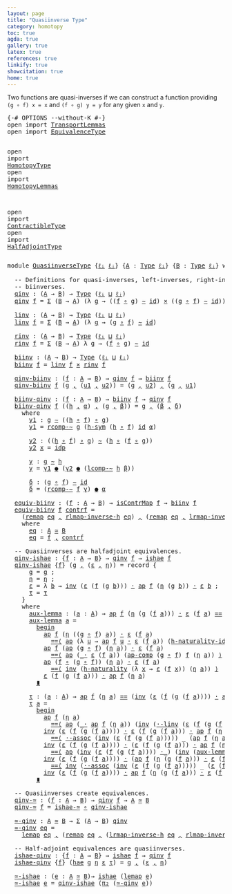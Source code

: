 ```yaml
---
layout: page
title: "Quasiinverse Type"
category: homotopy
toc: true
agda: true
gallery: true
latex: true
references: true
linkify: true
showcitation: true
home: true
---
```


Two functions are quasi-inverses if we can construct a function providing
`(g ∘ f) x = x` and `(f ∘ g) y = y` for any given `x` and `y`.

<div class="hide" >
<pre class="Agda">
<a id="348" class="Symbol">{-#</a> <a id="352" class="Keyword">OPTIONS</a> <a id="360" class="Pragma">--without-K</a> <a id="372" class="Symbol">#-}</a>
<a id="376" class="Keyword">open</a> <a id="381" class="Keyword">import</a> <a id="388" href="TransportLemmas.html" class="Module">TransportLemmas</a>
<a id="404" class="Keyword">open</a> <a id="409" class="Keyword">import</a> <a id="416" href="EquivalenceType.html" class="Module">EquivalenceType</a>

<a id="433" class="Keyword">open</a> <a id="438" class="Keyword">import</a> <a id="445" href="HomotopyType.html" class="Module">HomotopyType</a>
<a id="458" class="Keyword">open</a> <a id="463" class="Keyword">import</a> <a id="470" href="HomotopyLemmas.html" class="Module">HomotopyLemmas</a>

<a id="486" class="Keyword">open</a> <a id="491" class="Keyword">import</a> <a id="498" href="ContractibleType.html" class="Module">ContractibleType</a>
<a id="515" class="Keyword">open</a> <a id="520" class="Keyword">import</a> <a id="527" href="HalfAdjointType.html" class="Module">HalfAdjointType</a>
</pre>
</div>

<pre class="Agda">
<a id="575" class="Keyword">module</a> <a id="582" href="QuasiinverseType.html" class="Module">QuasiinverseType</a> <a id="599" class="Symbol">{</a><a id="600" href="QuasiinverseType.html#600" class="Bound">ℓᵢ</a> <a id="603" href="QuasiinverseType.html#603" class="Bound">ℓⱼ</a><a id="605" class="Symbol">}</a> <a id="607" class="Symbol">{</a><a id="608" href="QuasiinverseType.html#608" class="Bound">A</a> <a id="610" class="Symbol">:</a> <a id="612" href="Intro.html#1442" class="Function">Type</a> <a id="617" href="QuasiinverseType.html#600" class="Bound">ℓᵢ</a><a id="619" class="Symbol">}</a> <a id="621" class="Symbol">{</a><a id="622" href="QuasiinverseType.html#622" class="Bound">B</a> <a id="624" class="Symbol">:</a> <a id="626" href="Intro.html#1442" class="Function">Type</a> <a id="631" href="QuasiinverseType.html#603" class="Bound">ℓⱼ</a><a id="633" class="Symbol">}</a> <a id="635" class="Keyword">where</a>

  <a id="644" class="Comment">-- Definitions for quasi-inverses, left-inverses, right-inverses and</a>
  <a id="715" class="Comment">-- </a><a id="718" class="Comment">b</a><a id="719" class="Comment">i</a><a id="720" class="Comment">i</a><a id="721" class="Comment">nve</a><a id="724" class="Comment">r</a><a id="725" class="Comment">s</a><a id="726" class="Comment">es.</a><a id="729" class="Function">
  </a><a id="qinv"></a><a id="732" href="QuasiinverseType.html#732" class="Function">qi</a><a id="qinv"></a><a id="734" href="QuasiinverseType.html#732" class="Bound">n</a><a id="qinv"></a><a id="735" href="QuasiinverseType.html#732" class="Function">v</a> <a id="737" class="Symbol">:</a> <a id="739" class="Symbol">(</a><a id="740" href="QuasiinverseType.html#608" class="Bound">A</a> <a id="742" class="Symbol">→</a> <a id="744" href="QuasiinverseType.html#622" class="Bound">B</a><a id="745" class="Symbol">)</a> <a id="747" class="Symbol">→</a> <a id="749" href="Intro.html#1442" class="Function">Type</a> <a id="754" class="Symbol">(</a><a id="755" href="QuasiinverseType.html#600" class="Bound">ℓᵢ</a> <a id="758" href="Agda.Primitive.html#657" class="Primitive Operator">⊔</a> <a id="760" href="QuasiinverseType.html#603" class="Bound">ℓⱼ</a><a id="762" class="Symbol">)</a>
  <a id="766" href="QuasiinverseType.html#732" class="Function">qinv</a> <a id="771" href="QuasiinverseType.html#771" class="Bound">f</a> <a id="773" class="Symbol">=</a> <a id="775" href="BasicTypes.html#1401" class="Record">Σ</a> <a id="777" class="Symbol">(</a><a id="778" href="QuasiinverseType.html#622" class="Bound">B</a> <a id="780" class="Symbol">→</a> <a id="782" href="QuasiinverseType.html#608" class="Bound">A</a><a id="783" class="Symbol">)</a> <a id="785" class="Symbol">(λ</a> <a id="788" href="QuasiinverseType.html#788" class="Bound">g</a> <a id="790" class="Symbol">→</a> <a id="792" class="Symbol">((</a><a id="794" href="QuasiinverseType.html#771" class="Bound">f</a> <a id="796" href="BasicFunctions.html#910" class="Function Operator">∘</a> <a id="798" href="QuasiinverseType.html#788" class="Bound">g</a><a id="799" class="Symbol">)</a> <a id="801" href="HomotopyType.html#987" class="Function Operator">∼</a> <a id="803" href="BasicFunctions.html#364" class="Function">id</a><a id="805" class="Symbol">)</a> <a id="807" href="BasicTypes.html#1956" class="Function Operator">×</a> <a id="809" class="Symbol">((</a><a id="811" href="QuasiinverseType.html#788" class="Bound">g</a> <a id="813" href="BasicFunctions.html#910" class="Function Operator">∘</a> <a id="815" href="QuasiinverseType.html#771" class="Bound">f</a><a id="816" class="Symbol">)</a> <a id="818" href="HomotopyType.html#987" class="Function Operator">∼</a> <a id="820" href="BasicFunctions.html#364" class="Function">id</a><a id="822" class="Symbol">))</a>

  <a id="linv"></a><a id="828" href="QuasiinverseType.html#828" class="Function">linv</a> <a id="833" class="Symbol">:</a> <a id="835" class="Symbol">(</a><a id="836" href="QuasiinverseType.html#608" class="Bound">A</a> <a id="838" class="Symbol">→</a> <a id="840" href="QuasiinverseType.html#622" class="Bound">B</a><a id="841" class="Symbol">)</a> <a id="843" class="Symbol">→</a> <a id="845" href="Intro.html#1442" class="Function">Type</a> <a id="850" class="Symbol">(</a><a id="851" href="QuasiinverseType.html#600" class="Bound">ℓᵢ</a> <a id="854" href="Agda.Primitive.html#657" class="Primitive Operator">⊔</a> <a id="856" href="QuasiinverseType.html#603" class="Bound">ℓⱼ</a><a id="858" class="Symbol">)</a>
  <a id="862" href="QuasiinverseType.html#828" class="Function">linv</a> <a id="867" href="QuasiinverseType.html#867" class="Bound">f</a> <a id="869" class="Symbol">=</a> <a id="871" href="BasicTypes.html#1401" class="Record">Σ</a> <a id="873" class="Symbol">(</a><a id="874" href="QuasiinverseType.html#622" class="Bound">B</a> <a id="876" class="Symbol">→</a> <a id="878" href="QuasiinverseType.html#608" class="Bound">A</a><a id="879" class="Symbol">)</a> <a id="881" class="Symbol">(λ</a> <a id="884" href="QuasiinverseType.html#884" class="Bound">g</a> <a id="886" class="Symbol">→</a> <a id="888" class="Symbol">(</a><a id="889" href="QuasiinverseType.html#884" class="Bound">g</a> <a id="891" href="BasicFunctions.html#910" class="Function Operator">∘</a> <a id="893" href="QuasiinverseType.html#867" class="Bound">f</a><a id="894" class="Symbol">)</a> <a id="896" href="HomotopyType.html#987" class="Function Operator">∼</a> <a id="898" href="BasicFunctions.html#364" class="Function">id</a><a id="900" class="Symbol">)</a>

  <a id="rinv"></a><a id="905" href="QuasiinverseType.html#905" class="Function">rinv</a> <a id="910" class="Symbol">:</a> <a id="912" class="Symbol">(</a><a id="913" href="QuasiinverseType.html#608" class="Bound">A</a> <a id="915" class="Symbol">→</a> <a id="917" href="QuasiinverseType.html#622" class="Bound">B</a><a id="918" class="Symbol">)</a> <a id="920" class="Symbol">→</a> <a id="922" href="Intro.html#1442" class="Function">Type</a> <a id="927" class="Symbol">(</a><a id="928" href="QuasiinverseType.html#600" class="Bound">ℓᵢ</a> <a id="931" href="Agda.Primitive.html#657" class="Primitive Operator">⊔</a> <a id="933" href="QuasiinverseType.html#603" class="Bound">ℓⱼ</a><a id="935" class="Symbol">)</a>
  <a id="939" href="QuasiinverseType.html#905" class="Function">rinv</a> <a id="944" href="QuasiinverseType.html#944" class="Bound">f</a> <a id="946" class="Symbol">=</a> <a id="948" href="BasicTypes.html#1401" class="Record">Σ</a> <a id="950" class="Symbol">(</a><a id="951" href="QuasiinverseType.html#622" class="Bound">B</a> <a id="953" class="Symbol">→</a> <a id="955" href="QuasiinverseType.html#608" class="Bound">A</a><a id="956" class="Symbol">)</a> <a id="958" class="Symbol">λ</a> <a id="960" href="QuasiinverseType.html#960" class="Bound">g</a> <a id="962" class="Symbol">→</a> <a id="964" class="Symbol">(</a><a id="965" href="QuasiinverseType.html#944" class="Bound">f</a> <a id="967" href="BasicFunctions.html#910" class="Function Operator">∘</a> <a id="969" href="QuasiinverseType.html#960" class="Bound">g</a><a id="970" class="Symbol">)</a> <a id="972" href="HomotopyType.html#987" class="Function Operator">∼</a> <a id="974" href="BasicFunctions.html#364" class="Function">id</a>

  <a id="biinv"></a><a id="980" href="QuasiinverseType.html#980" class="Function">biinv</a> <a id="986" class="Symbol">:</a> <a id="988" class="Symbol">(</a><a id="989" href="QuasiinverseType.html#608" class="Bound">A</a> <a id="991" class="Symbol">→</a> <a id="993" href="QuasiinverseType.html#622" class="Bound">B</a><a id="994" class="Symbol">)</a> <a id="996" class="Symbol">→</a> <a id="998" href="Intro.html#1442" class="Function">Type</a> <a id="1003" class="Symbol">(</a><a id="1004" href="QuasiinverseType.html#600" class="Bound">ℓᵢ</a> <a id="1007" href="Agda.Primitive.html#657" class="Primitive Operator">⊔</a> <a id="1009" href="QuasiinverseType.html#603" class="Bound">ℓⱼ</a><a id="1011" class="Symbol">)</a>
  <a id="1015" href="QuasiinverseType.html#980" class="Function">biinv</a> <a id="1021" href="QuasiinverseType.html#1021" class="Bound">f</a> <a id="1023" class="Symbol">=</a> <a id="1025" href="QuasiinverseType.html#828" class="Function">linv</a> <a id="1030" href="QuasiinverseType.html#1021" class="Bound">f</a> <a id="1032" href="BasicTypes.html#1956" class="Function Operator">×</a> <a id="1034" href="QuasiinverseType.html#905" class="Function">rinv</a> <a id="1039" href="QuasiinverseType.html#1021" class="Bound">f</a>

  <a id="qinv-biinv"></a><a id="1044" href="QuasiinverseType.html#1044" class="Function">qinv-biinv</a> <a id="1055" class="Symbol">:</a> <a id="1057" class="Symbol">(</a><a id="1058" href="QuasiinverseType.html#1058" class="Bound">f</a> <a id="1060" class="Symbol">:</a> <a id="1062" href="QuasiinverseType.html#608" class="Bound">A</a> <a id="1064" class="Symbol">→</a> <a id="1066" href="QuasiinverseType.html#622" class="Bound">B</a><a id="1067" class="Symbol">)</a> <a id="1069" class="Symbol">→</a> <a id="1071" href="QuasiinverseType.html#732" class="Function">qinv</a> <a id="1076" href="QuasiinverseType.html#1058" class="Bound">f</a> <a id="1078" class="Symbol">→</a> <a id="1080" href="QuasiinverseType.html#980" class="Function">biinv</a> <a id="1086" href="QuasiinverseType.html#1058" class="Bound">f</a>
  <a id="1090" href="QuasiinverseType.html#1044" class="Function">qinv-biinv</a> <a id="1101" href="QuasiinverseType.html#1101" class="Bound">f</a> <a id="1103" class="Symbol">(</a><a id="1104" href="QuasiinverseType.html#1104" class="Bound">g</a> <a id="1106" href="BasicTypes.html#1479" class="InductiveConstructor Operator">,</a> <a id="1108" class="Symbol">(</a><a id="1109" href="QuasiinverseType.html#1109" class="Bound">u1</a> <a id="1112" href="BasicTypes.html#1479" class="InductiveConstructor Operator">,</a> <a id="1114" href="QuasiinverseType.html#1114" class="Bound">u2</a><a id="1116" class="Symbol">))</a> <a id="1119" class="Symbol">=</a> <a id="1121" class="Symbol">(</a><a id="1122" href="QuasiinverseType.html#1104" class="Bound">g</a> <a id="1124" href="BasicTypes.html#1479" class="InductiveConstructor Operator">,</a> <a id="1126" href="QuasiinverseType.html#1114" class="Bound">u2</a><a id="1128" class="Symbol">)</a> <a id="1130" href="BasicTypes.html#1479" class="InductiveConstructor Operator">,</a> <a id="1132" class="Symbol">(</a><a id="1133" href="QuasiinverseType.html#1104" class="Bound">g</a> <a id="1135" href="BasicTypes.html#1479" class="InductiveConstructor Operator">,</a> <a id="1137" href="QuasiinverseType.html#1109" class="Bound">u1</a><a id="1139" class="Symbol">)</a>

  <a id="biinv-qinv"></a><a id="1144" href="QuasiinverseType.html#1144" class="Function">biinv-qinv</a> <a id="1155" class="Symbol">:</a> <a id="1157" class="Symbol">(</a><a id="1158" href="QuasiinverseType.html#1158" class="Bound">f</a> <a id="1160" class="Symbol">:</a> <a id="1162" href="QuasiinverseType.html#608" class="Bound">A</a> <a id="1164" class="Symbol">→</a> <a id="1166" href="QuasiinverseType.html#622" class="Bound">B</a><a id="1167" class="Symbol">)</a> <a id="1169" class="Symbol">→</a> <a id="1171" href="QuasiinverseType.html#980" class="Function">biinv</a> <a id="1177" href="QuasiinverseType.html#1158" class="Bound">f</a> <a id="1179" class="Symbol">→</a> <a id="1181" href="QuasiinverseType.html#732" class="Function">qinv</a> <a id="1186" href="QuasiinverseType.html#1158" class="Bound">f</a>
  <a id="1190" href="QuasiinverseType.html#1144" class="Function">biinv-qinv</a> <a id="1201" href="QuasiinverseType.html#1201" class="Bound">f</a> <a id="1203" class="Symbol">((</a><a id="1205" href="QuasiinverseType.html#1205" class="Bound">h</a> <a id="1207" href="BasicTypes.html#1479" class="InductiveConstructor Operator">,</a> <a id="1209" href="QuasiinverseType.html#1209" class="Bound">α</a><a id="1210" class="Symbol">)</a> <a id="1212" href="BasicTypes.html#1479" class="InductiveConstructor Operator">,</a> <a id="1214" class="Symbol">(</a><a id="1215" href="QuasiinverseType.html#1215" class="Bound">g</a> <a id="1217" href="BasicTypes.html#1479" class="InductiveConstructor Operator">,</a> <a id="1219" href="QuasiinverseType.html#1219" class="Bound">β</a><a id="1220" class="Symbol">))</a> <a id="1223" class="Symbol">=</a> <a id="1225" href="QuasiinverseType.html#1215" class="Bound">g</a> <a id="1227" href="BasicTypes.html#1479" class="InductiveConstructor Operator">,</a> <a id="1229" class="Symbol">(</a><a id="1230" href="QuasiinverseType.html#1219" class="Bound">β</a> <a id="1232" href="BasicTypes.html#1479" class="InductiveConstructor Operator">,</a> <a id="1234" href="QuasiinverseType.html#1437" class="Function">δ</a><a id="1235" class="Symbol">)</a>
    <a id="1241" class="Keyword">where</a>
      <a id="1253" href="QuasiinverseType.html#1253" class="Function">γ1</a> <a id="1256" class="Symbol">:</a> <a id="1258" href="QuasiinverseType.html#1215" class="Bound">g</a> <a id="1260" href="HomotopyType.html#987" class="Function Operator">∼</a> <a id="1262" class="Symbol">((</a><a id="1264" href="QuasiinverseType.html#1205" class="Bound">h</a> <a id="1266" href="BasicFunctions.html#910" class="Function Operator">∘</a> <a id="1268" href="QuasiinverseType.html#1201" class="Bound">f</a><a id="1269" class="Symbol">)</a> <a id="1271" href="BasicFunctions.html#910" class="Function Operator">∘</a> <a id="1273" href="QuasiinverseType.html#1215" class="Bound">g</a><a id="1274" class="Symbol">)</a>
      <a id="1282" href="QuasiinverseType.html#1253" class="Function">γ1</a> <a id="1285" class="Symbol">=</a> <a id="1287" href="HomotopyLemmas.html#690" class="Function">rcomp-∼</a> <a id="1295" href="QuasiinverseType.html#1215" class="Bound">g</a> <a id="1297" class="Symbol">(</a><a id="1298" href="HomotopyType.html#1330" class="Function">h-sym</a> <a id="1304" class="Symbol">(</a><a id="1305" href="QuasiinverseType.html#1205" class="Bound">h</a> <a id="1307" href="BasicFunctions.html#910" class="Function Operator">∘</a> <a id="1309" href="QuasiinverseType.html#1201" class="Bound">f</a><a id="1310" class="Symbol">)</a> <a id="1312" href="BasicFunctions.html#364" class="Function">id</a> <a id="1315" href="QuasiinverseType.html#1209" class="Bound">α</a><a id="1316" class="Symbol">)</a>

      <a id="1325" href="QuasiinverseType.html#1325" class="Function">γ2</a> <a id="1328" class="Symbol">:</a> <a id="1330" class="Symbol">((</a><a id="1332" href="QuasiinverseType.html#1205" class="Bound">h</a> <a id="1334" href="BasicFunctions.html#910" class="Function Operator">∘</a> <a id="1336" href="QuasiinverseType.html#1201" class="Bound">f</a><a id="1337" class="Symbol">)</a> <a id="1339" href="BasicFunctions.html#910" class="Function Operator">∘</a> <a id="1341" href="QuasiinverseType.html#1215" class="Bound">g</a><a id="1342" class="Symbol">)</a> <a id="1344" href="HomotopyType.html#987" class="Function Operator">∼</a> <a id="1346" class="Symbol">(</a><a id="1347" href="QuasiinverseType.html#1205" class="Bound">h</a> <a id="1349" href="BasicFunctions.html#910" class="Function Operator">∘</a> <a id="1351" class="Symbol">(</a><a id="1352" href="QuasiinverseType.html#1201" class="Bound">f</a> <a id="1354" href="BasicFunctions.html#910" class="Function Operator">∘</a> <a id="1356" href="QuasiinverseType.html#1215" class="Bound">g</a><a id="1357" class="Symbol">))</a>
      <a id="1366" href="QuasiinverseType.html#1325" class="Function">γ2</a> <a id="1369" href="QuasiinverseType.html#1369" class="Bound">x</a> <a id="1371" class="Symbol">=</a> <a id="1373" href="EqualityType.html#985" class="InductiveConstructor">idp</a>

      <a id="1384" href="QuasiinverseType.html#1384" class="Function">γ</a> <a id="1386" class="Symbol">:</a> <a id="1388" href="QuasiinverseType.html#1215" class="Bound">g</a> <a id="1390" href="HomotopyType.html#987" class="Function Operator">∼</a> <a id="1392" href="QuasiinverseType.html#1205" class="Bound">h</a>
      <a id="1400" href="QuasiinverseType.html#1384" class="Function">γ</a> <a id="1402" class="Symbol">=</a> <a id="1404" href="QuasiinverseType.html#1253" class="Function">γ1</a> <a id="1407" href="HomotopyType.html#1666" class="Function Operator">●</a> <a id="1409" class="Symbol">(</a><a id="1410" href="QuasiinverseType.html#1325" class="Function">γ2</a> <a id="1413" href="HomotopyType.html#1666" class="Function Operator">●</a> <a id="1415" class="Symbol">(</a><a id="1416" href="HomotopyLemmas.html#944" class="Function">lcomp-∼</a> <a id="1424" href="QuasiinverseType.html#1205" class="Bound">h</a> <a id="1426" href="QuasiinverseType.html#1219" class="Bound">β</a><a id="1427" class="Symbol">))</a>

      <a id="1437" href="QuasiinverseType.html#1437" class="Function">δ</a> <a id="1439" class="Symbol">:</a> <a id="1441" class="Symbol">(</a><a id="1442" href="QuasiinverseType.html#1215" class="Bound">g</a> <a id="1444" href="BasicFunctions.html#910" class="Function Operator">∘</a> <a id="1446" href="QuasiinverseType.html#1201" class="Bound">f</a><a id="1447" class="Symbol">)</a> <a id="1449" href="HomotopyType.html#987" class="Function Operator">∼</a> <a id="1451" href="BasicFunctions.html#364" class="Function">id</a>
      <a id="1460" href="QuasiinverseType.html#1437" class="Function">δ</a> <a id="1462" class="Symbol">=</a> <a id="1464" class="Symbol">(</a><a id="1465" href="HomotopyLemmas.html#690" class="Function">rcomp-∼</a> <a id="1473" href="QuasiinverseType.html#1201" class="Bound">f</a> <a id="1475" href="QuasiinverseType.html#1384" class="Function">γ</a><a id="1476" class="Symbol">)</a> <a id="1478" href="HomotopyType.html#1666" class="Function Operator">●</a> <a id="1480" href="QuasiinverseType.html#1209" class="Bound">α</a>

  <a id="equiv-biinv"></a><a id="1485" href="QuasiinverseType.html#1485" class="Function">equiv-biinv</a> <a id="1497" class="Symbol">:</a> <a id="1499" class="Symbol">(</a><a id="1500" href="QuasiinverseType.html#1500" class="Bound">f</a> <a id="1502" class="Symbol">:</a> <a id="1504" href="QuasiinverseType.html#608" class="Bound">A</a> <a id="1506" class="Symbol">→</a> <a id="1508" href="QuasiinverseType.html#622" class="Bound">B</a><a id="1509" class="Symbol">)</a> <a id="1511" class="Symbol">→</a> <a id="1513" href="ContractibleType.html#1048" class="Function">isContrMap</a> <a id="1524" href="QuasiinverseType.html#1500" class="Bound">f</a> <a id="1526" class="Symbol">→</a> <a id="1528" href="QuasiinverseType.html#980" class="Function">biinv</a> <a id="1534" href="QuasiinverseType.html#1500" class="Bound">f</a>
  <a id="1538" href="QuasiinverseType.html#1485" class="Function">equiv-biinv</a> <a id="1550" href="QuasiinverseType.html#1550" class="Bound">f</a> <a id="1552" href="QuasiinverseType.html#1552" class="Bound">contrf</a> <a id="1559" class="Symbol">=</a>
    <a id="1565" class="Symbol">(</a><a id="1566" href="EquivalenceType.html#1147" class="Function">remap</a> <a id="1572" href="QuasiinverseType.html#1647" class="Function">eq</a> <a id="1575" href="BasicTypes.html#1479" class="InductiveConstructor Operator">,</a> <a id="1577" href="EquivalenceType.html#2079" class="Function">rlmap-inverse-h</a> <a id="1593" href="QuasiinverseType.html#1647" class="Function">eq</a><a id="1595" class="Symbol">)</a> <a id="1597" href="BasicTypes.html#1479" class="InductiveConstructor Operator">,</a> <a id="1599" class="Symbol">(</a><a id="1600" href="EquivalenceType.html#1147" class="Function">remap</a> <a id="1606" href="QuasiinverseType.html#1647" class="Function">eq</a> <a id="1609" href="BasicTypes.html#1479" class="InductiveConstructor Operator">,</a> <a id="1611" href="EquivalenceType.html#1853" class="Function">lrmap-inverse-h</a> <a id="1627" href="QuasiinverseType.html#1647" class="Function">eq</a><a id="1629" class="Symbol">)</a>
    <a id="1635" class="Keyword">where</a>
      <a id="1647" href="QuasiinverseType.html#1647" class="Function">eq</a> <a id="1650" class="Symbol">:</a> <a id="1652" href="QuasiinverseType.html#608" class="Bound">A</a> <a id="1654" href="EquivalenceType.html#778" class="Function Operator">≃</a> <a id="1656" href="QuasiinverseType.html#622" class="Bound">B</a>
      <a id="1664" href="QuasiinverseType.html#1647" class="Function">eq</a> <a id="1667" class="Symbol">=</a> <a id="1669" href="QuasiinverseType.html#1550" class="Bound">f</a> <a id="1671" href="BasicTypes.html#1479" class="InductiveConstructor Operator">,</a> <a id="1673" href="QuasiinverseType.html#1552" class="Bound">contrf</a>

  <a id="1683" class="Comment">-- Quasiinverses are halfadjoint equivalences.</a>
  <a id="qinv-ishae"></a><a id="1732" href="QuasiinverseType.html#1732" class="Function">qinv-ishae</a> <a id="1743" class="Symbol">:</a> <a id="1745" class="Symbol">{</a><a id="1746" href="QuasiinverseType.html#1746" class="Bound">f</a> <a id="1748" class="Symbol">:</a> <a id="1750" href="QuasiinverseType.html#608" class="Bound">A</a> <a id="1752" class="Symbol">→</a> <a id="1754" href="QuasiinverseType.html#622" class="Bound">B</a><a id="1755" class="Symbol">}</a> <a id="1757" class="Symbol">→</a> <a id="1759" href="QuasiinverseType.html#732" class="Function">qinv</a> <a id="1764" href="QuasiinverseType.html#1746" class="Bound">f</a> <a id="1766" class="Symbol">→</a> <a id="1768" href="HalfAdjointType.html#738" class="Record">ishae</a> <a id="1774" href="QuasiinverseType.html#1746" class="Bound">f</a>
  <a id="1778" href="QuasiinverseType.html#1732" class="Function">qinv-ishae</a> <a id="1789" class="Symbol">{</a><a id="1790" href="QuasiinverseType.html#1790" class="Bound">f</a><a id="1791" class="Symbol">}</a> <a id="1793" class="Symbol">(</a><a id="1794" href="QuasiinverseType.html#1794" class="Bound">g</a> <a id="1796" href="BasicTypes.html#1479" class="InductiveConstructor Operator">,</a> <a id="1798" class="Symbol">(</a><a id="1799" href="QuasiinverseType.html#1799" class="Bound">ε</a> <a id="1801" href="BasicTypes.html#1479" class="InductiveConstructor Operator">,</a> <a id="1803" href="QuasiinverseType.html#1803" class="Bound">η</a><a id="1804" class="Symbol">))</a> <a id="1807" class="Symbol">=</a> <a id="1809" class="Keyword">record</a> <a id="1816" class="Symbol">{</a>
      <a id="1824" href="HalfAdjointType.html#815" class="Field">g</a> <a id="1826" class="Symbol">=</a> <a id="1828" href="QuasiinverseType.html#1794" class="Bound">g</a> <a id="1830" class="Symbol">;</a>
      <a id="1838" href="HalfAdjointType.html#831" class="Field">η</a> <a id="1840" class="Symbol">=</a> <a id="1842" href="QuasiinverseType.html#1803" class="Bound">η</a> <a id="1844" class="Symbol">;</a>
      <a id="1852" href="HalfAdjointType.html#854" class="Field">ε</a> <a id="1854" class="Symbol">=</a> <a id="1856" class="Symbol">λ</a> <a id="1858" href="QuasiinverseType.html#1858" class="Bound">b</a> <a id="1860" class="Symbol">→</a> <a id="1862" href="EqualityType.html#2412" class="Function">inv</a> <a id="1866" class="Symbol">(</a><a id="1867" href="QuasiinverseType.html#1799" class="Bound">ε</a> <a id="1869" class="Symbol">(</a><a id="1870" href="QuasiinverseType.html#1790" class="Bound">f</a> <a id="1872" class="Symbol">(</a><a id="1873" href="QuasiinverseType.html#1794" class="Bound">g</a> <a id="1875" href="QuasiinverseType.html#1858" class="Bound">b</a><a id="1876" class="Symbol">)))</a> <a id="1880" href="EqualityType.html#2151" class="Function Operator">·</a> <a id="1882" href="AlgebraOnPaths.html#454" class="Function">ap</a> <a id="1885" href="QuasiinverseType.html#1790" class="Bound">f</a> <a id="1887" class="Symbol">(</a><a id="1888" href="QuasiinverseType.html#1803" class="Bound">η</a> <a id="1890" class="Symbol">(</a><a id="1891" href="QuasiinverseType.html#1794" class="Bound">g</a> <a id="1893" href="QuasiinverseType.html#1858" class="Bound">b</a><a id="1894" class="Symbol">))</a> <a id="1897" href="EqualityType.html#2151" class="Function Operator">·</a> <a id="1899" href="QuasiinverseType.html#1799" class="Bound">ε</a> <a id="1901" href="QuasiinverseType.html#1858" class="Bound">b</a> <a id="1903" class="Symbol">;</a>
      <a id="1911" href="HalfAdjointType.html#877" class="Field">τ</a> <a id="1913" class="Symbol">=</a> <a id="1915" href="QuasiinverseType.html#2425" class="Function">τ</a>
    <a id="1921" class="Symbol">}</a>
    <a id="1927" class="Keyword">where</a>
      <a id="1939" href="QuasiinverseType.html#1939" class="Function">aux-lemma</a> <a id="1949" class="Symbol">:</a> <a id="1951" class="Symbol">(</a><a id="1952" href="QuasiinverseType.html#1952" class="Bound">a</a> <a id="1954" class="Symbol">:</a> <a id="1956" href="QuasiinverseType.html#608" class="Bound">A</a><a id="1957" class="Symbol">)</a> <a id="1959" class="Symbol">→</a> <a id="1961" href="AlgebraOnPaths.html#454" class="Function">ap</a> <a id="1964" href="QuasiinverseType.html#1790" class="Bound">f</a> <a id="1966" class="Symbol">(</a><a id="1967" href="QuasiinverseType.html#1803" class="Bound">η</a> <a id="1969" class="Symbol">(</a><a id="1970" href="QuasiinverseType.html#1794" class="Bound">g</a> <a id="1972" class="Symbol">(</a><a id="1973" href="QuasiinverseType.html#1790" class="Bound">f</a> <a id="1975" href="QuasiinverseType.html#1952" class="Bound">a</a><a id="1976" class="Symbol">)))</a> <a id="1980" href="EqualityType.html#2151" class="Function Operator">·</a> <a id="1982" href="QuasiinverseType.html#1799" class="Bound">ε</a> <a id="1984" class="Symbol">(</a><a id="1985" href="QuasiinverseType.html#1790" class="Bound">f</a> <a id="1987" href="QuasiinverseType.html#1952" class="Bound">a</a><a id="1988" class="Symbol">)</a> <a id="1990" href="EqualityType.html#931" class="Datatype Operator">==</a> <a id="1993" href="QuasiinverseType.html#1799" class="Bound">ε</a> <a id="1995" class="Symbol">(</a><a id="1996" href="QuasiinverseType.html#1790" class="Bound">f</a> <a id="1998" class="Symbol">(</a><a id="1999" href="QuasiinverseType.html#1794" class="Bound">g</a> <a id="2001" class="Symbol">(</a><a id="2002" href="QuasiinverseType.html#1790" class="Bound">f</a> <a id="2004" href="QuasiinverseType.html#1952" class="Bound">a</a><a id="2005" class="Symbol">)))</a> <a id="2009" href="EqualityType.html#2151" class="Function Operator">·</a> <a id="2011" href="AlgebraOnPaths.html#454" class="Function">ap</a> <a id="2014" href="QuasiinverseType.html#1790" class="Bound">f</a> <a id="2016" class="Symbol">(</a><a id="2017" href="QuasiinverseType.html#1803" class="Bound">η</a> <a id="2019" href="QuasiinverseType.html#1952" class="Bound">a</a><a id="2020" class="Symbol">)</a>
      <a id="2028" href="QuasiinverseType.html#1939" class="Function">aux-lemma</a> <a id="2038" href="QuasiinverseType.html#2038" class="Bound">a</a> <a id="2040" class="Symbol">=</a>
        <a id="2050" href="EqualityType.html#4279" class="Function Operator">begin</a>
          <a id="2066" href="AlgebraOnPaths.html#454" class="Function">ap</a> <a id="2069" href="QuasiinverseType.html#1790" class="Bound">f</a> <a id="2071" class="Symbol">(</a><a id="2072" href="QuasiinverseType.html#1803" class="Bound">η</a> <a id="2074" class="Symbol">((</a><a id="2076" href="QuasiinverseType.html#1794" class="Bound">g</a> <a id="2078" href="BasicFunctions.html#910" class="Function Operator">∘</a> <a id="2080" href="QuasiinverseType.html#1790" class="Bound">f</a><a id="2081" class="Symbol">)</a> <a id="2083" href="QuasiinverseType.html#2038" class="Bound">a</a><a id="2084" class="Symbol">))</a> <a id="2087" href="EqualityType.html#2151" class="Function Operator">·</a> <a id="2089" href="QuasiinverseType.html#1799" class="Bound">ε</a> <a id="2091" class="Symbol">(</a><a id="2092" href="QuasiinverseType.html#1790" class="Bound">f</a> <a id="2094" href="QuasiinverseType.html#2038" class="Bound">a</a><a id="2095" class="Symbol">)</a>
            <a id="2109" href="EqualityType.html#4007" class="Function Operator">==⟨</a> <a id="2113" href="AlgebraOnPaths.html#454" class="Function">ap</a> <a id="2116" class="Symbol">(λ</a> <a id="2119" href="QuasiinverseType.html#2119" class="Bound">u</a> <a id="2121" class="Symbol">→</a> <a id="2123" href="AlgebraOnPaths.html#454" class="Function">ap</a> <a id="2126" href="QuasiinverseType.html#1790" class="Bound">f</a> <a id="2128" href="QuasiinverseType.html#2119" class="Bound">u</a> <a id="2130" href="EqualityType.html#2151" class="Function Operator">·</a> <a id="2132" href="QuasiinverseType.html#1799" class="Bound">ε</a> <a id="2134" class="Symbol">(</a><a id="2135" href="QuasiinverseType.html#1790" class="Bound">f</a> <a id="2137" href="QuasiinverseType.html#2038" class="Bound">a</a><a id="2138" class="Symbol">))</a> <a id="2141" class="Symbol">(</a><a id="2142" href="HomotopyLemmas.html#1714" class="Function">h-naturality-id</a> <a id="2158" href="QuasiinverseType.html#1803" class="Bound">η</a><a id="2159" class="Symbol">)</a> <a id="2161" href="EqualityType.html#4007" class="Function Operator">⟩</a>
          <a id="2173" href="AlgebraOnPaths.html#454" class="Function">ap</a> <a id="2176" href="QuasiinverseType.html#1790" class="Bound">f</a> <a id="2178" class="Symbol">(</a><a id="2179" href="AlgebraOnPaths.html#454" class="Function">ap</a> <a id="2182" class="Symbol">(</a><a id="2183" href="QuasiinverseType.html#1794" class="Bound">g</a> <a id="2185" href="BasicFunctions.html#910" class="Function Operator">∘</a> <a id="2187" href="QuasiinverseType.html#1790" class="Bound">f</a><a id="2188" class="Symbol">)</a> <a id="2190" class="Symbol">(</a><a id="2191" href="QuasiinverseType.html#1803" class="Bound">η</a> <a id="2193" href="QuasiinverseType.html#2038" class="Bound">a</a><a id="2194" class="Symbol">))</a> <a id="2197" href="EqualityType.html#2151" class="Function Operator">·</a> <a id="2199" href="QuasiinverseType.html#1799" class="Bound">ε</a> <a id="2201" class="Symbol">(</a><a id="2202" href="QuasiinverseType.html#1790" class="Bound">f</a> <a id="2204" href="QuasiinverseType.html#2038" class="Bound">a</a><a id="2205" class="Symbol">)</a>
            <a id="2219" href="EqualityType.html#4007" class="Function Operator">==⟨</a> <a id="2223" href="AlgebraOnPaths.html#454" class="Function">ap</a> <a id="2226" class="Symbol">(</a><a id="2227" href="EqualityType.html#2151" class="Function Operator">_·</a> <a id="2230" href="QuasiinverseType.html#1799" class="Bound">ε</a> <a id="2232" class="Symbol">(</a><a id="2233" href="QuasiinverseType.html#1790" class="Bound">f</a> <a id="2235" href="QuasiinverseType.html#2038" class="Bound">a</a><a id="2236" class="Symbol">))</a> <a id="2239" class="Symbol">(</a><a id="2240" href="AlgebraOnPaths.html#2007" class="Function">ap-comp</a> <a id="2248" class="Symbol">(</a><a id="2249" href="QuasiinverseType.html#1794" class="Bound">g</a> <a id="2251" href="BasicFunctions.html#910" class="Function Operator">∘</a> <a id="2253" href="QuasiinverseType.html#1790" class="Bound">f</a><a id="2254" class="Symbol">)</a> <a id="2256" href="QuasiinverseType.html#1790" class="Bound">f</a> <a id="2258" class="Symbol">(</a><a id="2259" href="QuasiinverseType.html#1803" class="Bound">η</a> <a id="2261" href="QuasiinverseType.html#2038" class="Bound">a</a><a id="2262" class="Symbol">))</a> <a id="2265" href="EqualityType.html#4007" class="Function Operator">⟩</a>
          <a id="2277" href="AlgebraOnPaths.html#454" class="Function">ap</a> <a id="2280" class="Symbol">(</a><a id="2281" href="QuasiinverseType.html#1790" class="Bound">f</a> <a id="2283" href="BasicFunctions.html#910" class="Function Operator">∘</a> <a id="2285" class="Symbol">(</a><a id="2286" href="QuasiinverseType.html#1794" class="Bound">g</a> <a id="2288" href="BasicFunctions.html#910" class="Function Operator">∘</a> <a id="2290" href="QuasiinverseType.html#1790" class="Bound">f</a><a id="2291" class="Symbol">))</a> <a id="2294" class="Symbol">(</a><a id="2295" href="QuasiinverseType.html#1803" class="Bound">η</a> <a id="2297" href="QuasiinverseType.html#2038" class="Bound">a</a><a id="2298" class="Symbol">)</a> <a id="2300" href="EqualityType.html#2151" class="Function Operator">·</a> <a id="2302" href="QuasiinverseType.html#1799" class="Bound">ε</a> <a id="2304" class="Symbol">(</a><a id="2305" href="QuasiinverseType.html#1790" class="Bound">f</a> <a id="2307" href="QuasiinverseType.html#2038" class="Bound">a</a><a id="2308" class="Symbol">)</a>
            <a id="2322" href="EqualityType.html#4007" class="Function Operator">==⟨</a> <a id="2326" href="EqualityType.html#2412" class="Function">inv</a> <a id="2330" class="Symbol">(</a><a id="2331" href="HomotopyLemmas.html#1363" class="Function">h-naturality</a> <a id="2344" class="Symbol">(λ</a> <a id="2347" href="QuasiinverseType.html#2347" class="Bound">x</a> <a id="2349" class="Symbol">→</a> <a id="2351" href="QuasiinverseType.html#1799" class="Bound">ε</a> <a id="2353" class="Symbol">(</a><a id="2354" href="QuasiinverseType.html#1790" class="Bound">f</a> <a id="2356" href="QuasiinverseType.html#2347" class="Bound">x</a><a id="2357" class="Symbol">))</a> <a id="2360" class="Symbol">(</a><a id="2361" href="QuasiinverseType.html#1803" class="Bound">η</a> <a id="2363" href="QuasiinverseType.html#2038" class="Bound">a</a><a id="2364" class="Symbol">))</a> <a id="2367" href="EqualityType.html#4007" class="Function Operator">⟩</a>
          <a id="2379" href="QuasiinverseType.html#1799" class="Bound">ε</a> <a id="2381" class="Symbol">(</a><a id="2382" href="QuasiinverseType.html#1790" class="Bound">f</a> <a id="2384" class="Symbol">(</a><a id="2385" href="QuasiinverseType.html#1794" class="Bound">g</a> <a id="2387" class="Symbol">(</a><a id="2388" href="QuasiinverseType.html#1790" class="Bound">f</a> <a id="2390" href="QuasiinverseType.html#2038" class="Bound">a</a><a id="2391" class="Symbol">)))</a> <a id="2395" href="EqualityType.html#2151" class="Function Operator">·</a> <a id="2397" href="AlgebraOnPaths.html#454" class="Function">ap</a> <a id="2400" href="QuasiinverseType.html#1790" class="Bound">f</a> <a id="2402" class="Symbol">(</a><a id="2403" href="QuasiinverseType.html#1803" class="Bound">η</a> <a id="2405" href="QuasiinverseType.html#2038" class="Bound">a</a><a id="2406" class="Symbol">)</a>
        <a id="2416" href="EqualityType.html#4176" class="Function Operator">∎</a>

      <a id="2425" href="QuasiinverseType.html#2425" class="Function">τ</a> <a id="2427" class="Symbol">:</a> <a id="2429" class="Symbol">(</a><a id="2430" href="QuasiinverseType.html#2430" class="Bound">a</a> <a id="2432" class="Symbol">:</a> <a id="2434" href="QuasiinverseType.html#608" class="Bound">A</a><a id="2435" class="Symbol">)</a> <a id="2437" class="Symbol">→</a> <a id="2439" href="AlgebraOnPaths.html#454" class="Function">ap</a> <a id="2442" href="QuasiinverseType.html#1790" class="Bound">f</a> <a id="2444" class="Symbol">(</a><a id="2445" href="QuasiinverseType.html#1803" class="Bound">η</a> <a id="2447" href="QuasiinverseType.html#2430" class="Bound">a</a><a id="2448" class="Symbol">)</a> <a id="2450" href="EqualityType.html#931" class="Datatype Operator">==</a> <a id="2453" class="Symbol">(</a><a id="2454" href="EqualityType.html#2412" class="Function">inv</a> <a id="2458" class="Symbol">(</a><a id="2459" href="QuasiinverseType.html#1799" class="Bound">ε</a> <a id="2461" class="Symbol">(</a><a id="2462" href="QuasiinverseType.html#1790" class="Bound">f</a> <a id="2464" class="Symbol">(</a><a id="2465" href="QuasiinverseType.html#1794" class="Bound">g</a> <a id="2467" class="Symbol">(</a><a id="2468" href="QuasiinverseType.html#1790" class="Bound">f</a> <a id="2470" href="QuasiinverseType.html#2430" class="Bound">a</a><a id="2471" class="Symbol">))))</a> <a id="2476" href="EqualityType.html#2151" class="Function Operator">·</a> <a id="2478" href="AlgebraOnPaths.html#454" class="Function">ap</a> <a id="2481" href="QuasiinverseType.html#1790" class="Bound">f</a> <a id="2483" class="Symbol">(</a><a id="2484" href="QuasiinverseType.html#1803" class="Bound">η</a> <a id="2486" class="Symbol">(</a><a id="2487" href="QuasiinverseType.html#1794" class="Bound">g</a> <a id="2489" class="Symbol">(</a><a id="2490" href="QuasiinverseType.html#1790" class="Bound">f</a> <a id="2492" href="QuasiinverseType.html#2430" class="Bound">a</a><a id="2493" class="Symbol">)))</a> <a id="2497" href="EqualityType.html#2151" class="Function Operator">·</a> <a id="2499" href="QuasiinverseType.html#1799" class="Bound">ε</a> <a id="2501" class="Symbol">(</a><a id="2502" href="QuasiinverseType.html#1790" class="Bound">f</a> <a id="2504" href="QuasiinverseType.html#2430" class="Bound">a</a><a id="2505" class="Symbol">))</a>
      <a id="2514" href="QuasiinverseType.html#2425" class="Function">τ</a> <a id="2516" href="QuasiinverseType.html#2516" class="Bound">a</a> <a id="2518" class="Symbol">=</a>
        <a id="2528" href="EqualityType.html#4279" class="Function Operator">begin</a>
          <a id="2544" href="AlgebraOnPaths.html#454" class="Function">ap</a> <a id="2547" href="QuasiinverseType.html#1790" class="Bound">f</a> <a id="2549" class="Symbol">(</a><a id="2550" href="QuasiinverseType.html#1803" class="Bound">η</a> <a id="2552" href="QuasiinverseType.html#2516" class="Bound">a</a><a id="2553" class="Symbol">)</a>
            <a id="2567" href="EqualityType.html#4007" class="Function Operator">==⟨</a> <a id="2571" href="AlgebraOnPaths.html#454" class="Function">ap</a> <a id="2574" class="Symbol">(</a><a id="2575" href="EqualityType.html#2151" class="Function Operator">_·</a> <a id="2578" href="AlgebraOnPaths.html#454" class="Function">ap</a> <a id="2581" href="QuasiinverseType.html#1790" class="Bound">f</a> <a id="2583" class="Symbol">(</a><a id="2584" href="QuasiinverseType.html#1803" class="Bound">η</a> <a id="2586" href="QuasiinverseType.html#2516" class="Bound">a</a><a id="2587" class="Symbol">))</a> <a id="2590" class="Symbol">(</a><a id="2591" href="EqualityType.html#2412" class="Function">inv</a> <a id="2595" class="Symbol">(</a><a id="2596" href="AlgebraOnPaths.html#3069" class="Function">·-linv</a> <a id="2603" class="Symbol">(</a><a id="2604" href="QuasiinverseType.html#1799" class="Bound">ε</a> <a id="2606" class="Symbol">(</a><a id="2607" href="QuasiinverseType.html#1790" class="Bound">f</a> <a id="2609" class="Symbol">(</a><a id="2610" href="QuasiinverseType.html#1794" class="Bound">g</a> <a id="2612" class="Symbol">(</a><a id="2613" href="QuasiinverseType.html#1790" class="Bound">f</a> <a id="2615" href="QuasiinverseType.html#2516" class="Bound">a</a><a id="2616" class="Symbol">))))))</a> <a id="2623" href="EqualityType.html#4007" class="Function Operator">⟩</a>
          <a id="2635" href="EqualityType.html#2412" class="Function">inv</a> <a id="2639" class="Symbol">(</a><a id="2640" href="QuasiinverseType.html#1799" class="Bound">ε</a> <a id="2642" class="Symbol">(</a><a id="2643" href="QuasiinverseType.html#1790" class="Bound">f</a> <a id="2645" class="Symbol">(</a><a id="2646" href="QuasiinverseType.html#1794" class="Bound">g</a> <a id="2648" class="Symbol">(</a><a id="2649" href="QuasiinverseType.html#1790" class="Bound">f</a> <a id="2651" href="QuasiinverseType.html#2516" class="Bound">a</a><a id="2652" class="Symbol">))))</a> <a id="2657" href="EqualityType.html#2151" class="Function Operator">·</a> <a id="2659" href="QuasiinverseType.html#1799" class="Bound">ε</a> <a id="2661" class="Symbol">(</a><a id="2662" href="QuasiinverseType.html#1790" class="Bound">f</a> <a id="2664" class="Symbol">(</a><a id="2665" href="QuasiinverseType.html#1794" class="Bound">g</a> <a id="2667" class="Symbol">(</a><a id="2668" href="QuasiinverseType.html#1790" class="Bound">f</a> <a id="2670" href="QuasiinverseType.html#2516" class="Bound">a</a><a id="2671" class="Symbol">)))</a> <a id="2675" href="EqualityType.html#2151" class="Function Operator">·</a> <a id="2677" href="AlgebraOnPaths.html#454" class="Function">ap</a> <a id="2680" href="QuasiinverseType.html#1790" class="Bound">f</a> <a id="2682" class="Symbol">(</a><a id="2683" href="QuasiinverseType.html#1803" class="Bound">η</a> <a id="2685" href="QuasiinverseType.html#2516" class="Bound">a</a><a id="2686" class="Symbol">)</a>
            <a id="2700" href="EqualityType.html#4007" class="Function Operator">==⟨</a> <a id="2704" href="AlgebraOnPaths.html#3569" class="Function">·-assoc</a> <a id="2712" class="Symbol">(</a><a id="2713" href="EqualityType.html#2412" class="Function">inv</a> <a id="2717" class="Symbol">(</a><a id="2718" href="QuasiinverseType.html#1799" class="Bound">ε</a> <a id="2720" class="Symbol">(</a><a id="2721" href="QuasiinverseType.html#1790" class="Bound">f</a> <a id="2723" class="Symbol">(</a><a id="2724" href="QuasiinverseType.html#1794" class="Bound">g</a> <a id="2726" class="Symbol">(</a><a id="2727" href="QuasiinverseType.html#1790" class="Bound">f</a> <a id="2729" href="QuasiinverseType.html#2516" class="Bound">a</a><a id="2730" class="Symbol">)))))</a> <a id="2736" class="Symbol">_</a> <a id="2738" class="Symbol">(</a><a id="2739" href="AlgebraOnPaths.html#454" class="Function">ap</a> <a id="2742" href="QuasiinverseType.html#1790" class="Bound">f</a> <a id="2744" class="Symbol">(</a><a id="2745" href="QuasiinverseType.html#1803" class="Bound">η</a> <a id="2747" href="QuasiinverseType.html#2516" class="Bound">a</a><a id="2748" class="Symbol">))</a> <a id="2751" href="EqualityType.html#4007" class="Function Operator">⟩</a>
          <a id="2763" href="EqualityType.html#2412" class="Function">inv</a> <a id="2767" class="Symbol">(</a><a id="2768" href="QuasiinverseType.html#1799" class="Bound">ε</a> <a id="2770" class="Symbol">(</a><a id="2771" href="QuasiinverseType.html#1790" class="Bound">f</a> <a id="2773" class="Symbol">(</a><a id="2774" href="QuasiinverseType.html#1794" class="Bound">g</a> <a id="2776" class="Symbol">(</a><a id="2777" href="QuasiinverseType.html#1790" class="Bound">f</a> <a id="2779" href="QuasiinverseType.html#2516" class="Bound">a</a><a id="2780" class="Symbol">))))</a> <a id="2785" href="EqualityType.html#2151" class="Function Operator">·</a> <a id="2787" class="Symbol">(</a><a id="2788" href="QuasiinverseType.html#1799" class="Bound">ε</a> <a id="2790" class="Symbol">(</a><a id="2791" href="QuasiinverseType.html#1790" class="Bound">f</a> <a id="2793" class="Symbol">(</a><a id="2794" href="QuasiinverseType.html#1794" class="Bound">g</a> <a id="2796" class="Symbol">(</a><a id="2797" href="QuasiinverseType.html#1790" class="Bound">f</a> <a id="2799" href="QuasiinverseType.html#2516" class="Bound">a</a><a id="2800" class="Symbol">)))</a> <a id="2804" href="EqualityType.html#2151" class="Function Operator">·</a> <a id="2806" href="AlgebraOnPaths.html#454" class="Function">ap</a> <a id="2809" href="QuasiinverseType.html#1790" class="Bound">f</a> <a id="2811" class="Symbol">(</a><a id="2812" href="QuasiinverseType.html#1803" class="Bound">η</a> <a id="2814" href="QuasiinverseType.html#2516" class="Bound">a</a><a id="2815" class="Symbol">))</a>
            <a id="2830" href="EqualityType.html#4007" class="Function Operator">==⟨</a> <a id="2834" href="AlgebraOnPaths.html#454" class="Function">ap</a> <a id="2837" class="Symbol">(</a><a id="2838" href="EqualityType.html#2412" class="Function">inv</a> <a id="2842" class="Symbol">(</a><a id="2843" href="QuasiinverseType.html#1799" class="Bound">ε</a> <a id="2845" class="Symbol">(</a><a id="2846" href="QuasiinverseType.html#1790" class="Bound">f</a> <a id="2848" class="Symbol">(</a><a id="2849" href="QuasiinverseType.html#1794" class="Bound">g</a> <a id="2851" class="Symbol">(</a><a id="2852" href="QuasiinverseType.html#1790" class="Bound">f</a> <a id="2854" href="QuasiinverseType.html#2516" class="Bound">a</a><a id="2855" class="Symbol">))))</a> <a id="2860" href="EqualityType.html#2151" class="Function Operator">·_</a><a id="2862" class="Symbol">)</a> <a id="2864" class="Symbol">(</a><a id="2865" href="EqualityType.html#2412" class="Function">inv</a> <a id="2869" class="Symbol">(</a><a id="2870" href="QuasiinverseType.html#1939" class="Function">aux-lemma</a> <a id="2880" href="QuasiinverseType.html#2516" class="Bound">a</a><a id="2881" class="Symbol">))</a> <a id="2884" href="EqualityType.html#4007" class="Function Operator">⟩</a>
          <a id="2896" href="EqualityType.html#2412" class="Function">inv</a> <a id="2900" class="Symbol">(</a><a id="2901" href="QuasiinverseType.html#1799" class="Bound">ε</a> <a id="2903" class="Symbol">(</a><a id="2904" href="QuasiinverseType.html#1790" class="Bound">f</a> <a id="2906" class="Symbol">(</a><a id="2907" href="QuasiinverseType.html#1794" class="Bound">g</a> <a id="2909" class="Symbol">(</a><a id="2910" href="QuasiinverseType.html#1790" class="Bound">f</a> <a id="2912" href="QuasiinverseType.html#2516" class="Bound">a</a><a id="2913" class="Symbol">))))</a> <a id="2918" href="EqualityType.html#2151" class="Function Operator">·</a> <a id="2920" class="Symbol">(</a><a id="2921" href="AlgebraOnPaths.html#454" class="Function">ap</a> <a id="2924" href="QuasiinverseType.html#1790" class="Bound">f</a> <a id="2926" class="Symbol">(</a><a id="2927" href="QuasiinverseType.html#1803" class="Bound">η</a> <a id="2929" class="Symbol">(</a><a id="2930" href="QuasiinverseType.html#1794" class="Bound">g</a> <a id="2932" class="Symbol">(</a><a id="2933" href="QuasiinverseType.html#1790" class="Bound">f</a> <a id="2935" href="QuasiinverseType.html#2516" class="Bound">a</a><a id="2936" class="Symbol">)))</a> <a id="2940" href="EqualityType.html#2151" class="Function Operator">·</a> <a id="2942" href="QuasiinverseType.html#1799" class="Bound">ε</a> <a id="2944" class="Symbol">(</a><a id="2945" href="QuasiinverseType.html#1790" class="Bound">f</a> <a id="2947" href="QuasiinverseType.html#2516" class="Bound">a</a><a id="2948" class="Symbol">))</a>
            <a id="2963" href="EqualityType.html#4007" class="Function Operator">==⟨</a> <a id="2967" href="EqualityType.html#2412" class="Function">inv</a> <a id="2971" class="Symbol">(</a><a id="2972" href="AlgebraOnPaths.html#3569" class="Function">·-assoc</a> <a id="2980" class="Symbol">(</a><a id="2981" href="EqualityType.html#2412" class="Function">inv</a> <a id="2985" class="Symbol">(</a><a id="2986" href="QuasiinverseType.html#1799" class="Bound">ε</a> <a id="2988" class="Symbol">(</a><a id="2989" href="QuasiinverseType.html#1790" class="Bound">f</a> <a id="2991" class="Symbol">(</a><a id="2992" href="QuasiinverseType.html#1794" class="Bound">g</a> <a id="2994" class="Symbol">(</a><a id="2995" href="QuasiinverseType.html#1790" class="Bound">f</a> <a id="2997" href="QuasiinverseType.html#2516" class="Bound">a</a><a id="2998" class="Symbol">)))))</a> <a id="3004" class="Symbol">_</a> <a id="3006" class="Symbol">(</a><a id="3007" href="QuasiinverseType.html#1799" class="Bound">ε</a> <a id="3009" class="Symbol">(</a><a id="3010" href="QuasiinverseType.html#1790" class="Bound">f</a> <a id="3012" href="QuasiinverseType.html#2516" class="Bound">a</a><a id="3013" class="Symbol">)))</a> <a id="3017" href="EqualityType.html#4007" class="Function Operator">⟩</a>
          <a id="3029" href="EqualityType.html#2412" class="Function">inv</a> <a id="3033" class="Symbol">(</a><a id="3034" href="QuasiinverseType.html#1799" class="Bound">ε</a> <a id="3036" class="Symbol">(</a><a id="3037" href="QuasiinverseType.html#1790" class="Bound">f</a> <a id="3039" class="Symbol">(</a><a id="3040" href="QuasiinverseType.html#1794" class="Bound">g</a> <a id="3042" class="Symbol">(</a><a id="3043" href="QuasiinverseType.html#1790" class="Bound">f</a> <a id="3045" href="QuasiinverseType.html#2516" class="Bound">a</a><a id="3046" class="Symbol">))))</a> <a id="3051" href="EqualityType.html#2151" class="Function Operator">·</a> <a id="3053" href="AlgebraOnPaths.html#454" class="Function">ap</a> <a id="3056" href="QuasiinverseType.html#1790" class="Bound">f</a> <a id="3058" class="Symbol">(</a><a id="3059" href="QuasiinverseType.html#1803" class="Bound">η</a> <a id="3061" class="Symbol">(</a><a id="3062" href="QuasiinverseType.html#1794" class="Bound">g</a> <a id="3064" class="Symbol">(</a><a id="3065" href="QuasiinverseType.html#1790" class="Bound">f</a> <a id="3067" href="QuasiinverseType.html#2516" class="Bound">a</a><a id="3068" class="Symbol">)))</a> <a id="3072" href="EqualityType.html#2151" class="Function Operator">·</a> <a id="3074" href="QuasiinverseType.html#1799" class="Bound">ε</a> <a id="3076" class="Symbol">(</a><a id="3077" href="QuasiinverseType.html#1790" class="Bound">f</a> <a id="3079" href="QuasiinverseType.html#2516" class="Bound">a</a><a id="3080" class="Symbol">)</a>
        <a id="3090" href="EqualityType.html#4176" class="Function Operator">∎</a>

  <a id="3095" class="Comment">-- Quasiinverses create equivalences.</a>
  <a id="qinv-≃"></a><a id="3135" href="QuasiinverseType.html#3135" class="Function">qinv-≃</a> <a id="3142" class="Symbol">:</a> <a id="3144" class="Symbol">(</a><a id="3145" href="QuasiinverseType.html#3145" class="Bound">f</a> <a id="3147" class="Symbol">:</a> <a id="3149" href="QuasiinverseType.html#608" class="Bound">A</a> <a id="3151" class="Symbol">→</a> <a id="3153" href="QuasiinverseType.html#622" class="Bound">B</a><a id="3154" class="Symbol">)</a> <a id="3156" class="Symbol">→</a> <a id="3158" href="QuasiinverseType.html#732" class="Function">qinv</a> <a id="3163" href="QuasiinverseType.html#3145" class="Bound">f</a> <a id="3165" class="Symbol">→</a> <a id="3167" href="QuasiinverseType.html#608" class="Bound">A</a> <a id="3169" href="EquivalenceType.html#778" class="Function Operator">≃</a> <a id="3171" href="QuasiinverseType.html#622" class="Bound">B</a>
  <a id="3175" href="QuasiinverseType.html#3135" class="Function">qinv-≃</a> <a id="3182" href="QuasiinverseType.html#3182" class="Bound">f</a> <a id="3184" class="Symbol">=</a> <a id="3186" href="HalfAdjointType.html#3212" class="Function">ishae-≃</a> <a id="3194" href="BasicFunctions.html#910" class="Function Operator">∘</a> <a id="3196" href="QuasiinverseType.html#1732" class="Function">qinv-ishae</a>

  <a id="≃-qinv"></a><a id="3210" href="QuasiinverseType.html#3210" class="Function">≃-qinv</a> <a id="3217" class="Symbol">:</a> <a id="3219" href="QuasiinverseType.html#608" class="Bound">A</a> <a id="3221" href="EquivalenceType.html#778" class="Function Operator">≃</a> <a id="3223" href="QuasiinverseType.html#622" class="Bound">B</a> <a id="3225" class="Symbol">→</a> <a id="3227" href="BasicTypes.html#1401" class="Record">Σ</a> <a id="3229" class="Symbol">(</a><a id="3230" href="QuasiinverseType.html#608" class="Bound">A</a> <a id="3232" class="Symbol">→</a> <a id="3234" href="QuasiinverseType.html#622" class="Bound">B</a><a id="3235" class="Symbol">)</a> <a id="3237" href="QuasiinverseType.html#732" class="Function">qinv</a>
  <a id="3244" href="QuasiinverseType.html#3210" class="Function">≃-qinv</a> <a id="3251" href="QuasiinverseType.html#3251" class="Bound">eq</a> <a id="3254" class="Symbol">=</a>
    <a id="3260" href="EquivalenceType.html#995" class="Function">lemap</a> <a id="3266" href="QuasiinverseType.html#3251" class="Bound">eq</a> <a id="3269" href="BasicTypes.html#1479" class="InductiveConstructor Operator">,</a> <a id="3271" class="Symbol">(</a><a id="3272" href="EquivalenceType.html#1147" class="Function">remap</a> <a id="3278" href="QuasiinverseType.html#3251" class="Bound">eq</a> <a id="3281" href="BasicTypes.html#1479" class="InductiveConstructor Operator">,</a> <a id="3283" class="Symbol">(</a><a id="3284" href="EquivalenceType.html#1853" class="Function">lrmap-inverse-h</a> <a id="3300" href="QuasiinverseType.html#3251" class="Bound">eq</a> <a id="3303" href="BasicTypes.html#1479" class="InductiveConstructor Operator">,</a> <a id="3305" href="EquivalenceType.html#2079" class="Function">rlmap-inverse-h</a> <a id="3321" href="QuasiinverseType.html#3251" class="Bound">eq</a><a id="3323" class="Symbol">))</a>

  <a id="3329" class="Comment">-- Half-adjoint equivalences are quasiinverses.</a>
  <a id="ishae-qinv"></a><a id="3379" href="QuasiinverseType.html#3379" class="Function">ishae-qinv</a> <a id="3390" class="Symbol">:</a> <a id="3392" class="Symbol">{</a><a id="3393" href="QuasiinverseType.html#3393" class="Bound">f</a> <a id="3395" class="Symbol">:</a> <a id="3397" href="QuasiinverseType.html#608" class="Bound">A</a> <a id="3399" class="Symbol">→</a> <a id="3401" href="QuasiinverseType.html#622" class="Bound">B</a><a id="3402" class="Symbol">}</a> <a id="3404" class="Symbol">→</a> <a id="3406" href="HalfAdjointType.html#738" class="Record">ishae</a> <a id="3412" href="QuasiinverseType.html#3393" class="Bound">f</a> <a id="3414" class="Symbol">→</a> <a id="3416" href="QuasiinverseType.html#732" class="Function">qinv</a> <a id="3421" href="QuasiinverseType.html#3393" class="Bound">f</a>
  <a id="3425" href="QuasiinverseType.html#3379" class="Function">ishae-qinv</a> <a id="3436" class="Symbol">{</a><a id="3437" href="QuasiinverseType.html#3437" class="Bound">f</a><a id="3438" class="Symbol">}</a> <a id="3440" class="Symbol">(</a><a id="3441" href="HalfAdjointType.html#795" class="InductiveConstructor">hae</a> <a id="3445" href="QuasiinverseType.html#3445" class="Bound">g</a> <a id="3447" href="QuasiinverseType.html#3447" class="Bound">η</a> <a id="3449" href="QuasiinverseType.html#3449" class="Bound">ε</a> <a id="3451" href="QuasiinverseType.html#3451" class="Bound">τ</a><a id="3452" class="Symbol">)</a> <a id="3454" class="Symbol">=</a> <a id="3456" href="QuasiinverseType.html#3445" class="Bound">g</a> <a id="3458" href="BasicTypes.html#1479" class="InductiveConstructor Operator">,</a> <a id="3460" class="Symbol">(</a><a id="3461" href="QuasiinverseType.html#3449" class="Bound">ε</a> <a id="3463" href="BasicTypes.html#1479" class="InductiveConstructor Operator">,</a> <a id="3465" href="QuasiinverseType.html#3447" class="Bound">η</a><a id="3466" class="Symbol">)</a>

  <a id="≃-ishae"></a><a id="3471" href="QuasiinverseType.html#3471" class="Function">≃-ishae</a> <a id="3479" class="Symbol">:</a> <a id="3481" class="Symbol">(</a><a id="3482" href="QuasiinverseType.html#3482" class="Bound">e</a> <a id="3484" class="Symbol">:</a> <a id="3486" href="QuasiinverseType.html#608" class="Bound">A</a> <a id="3488" href="EquivalenceType.html#778" class="Function Operator">≃</a> <a id="3490" href="QuasiinverseType.html#622" class="Bound">B</a><a id="3491" class="Symbol">)→</a> <a id="3494" href="HalfAdjointType.html#738" class="Record">ishae</a> <a id="3500" class="Symbol">(</a><a id="3501" href="EquivalenceType.html#995" class="Function">lemap</a> <a id="3507" href="QuasiinverseType.html#3482" class="Bound">e</a><a id="3508" class="Symbol">)</a>
  <a id="3512" href="QuasiinverseType.html#3471" class="Function">≃-ishae</a> <a id="3520" href="QuasiinverseType.html#3520" class="Bound">e</a> <a id="3522" class="Symbol">=</a> <a id="3524" href="QuasiinverseType.html#1732" class="Function">qinv-ishae</a> <a id="3535" class="Symbol">(</a><a id="3536" href="BasicTypes.html#1506" class="Field">π₂</a> <a id="3539" class="Symbol">(</a><a id="3540" href="QuasiinverseType.html#3210" class="Function">≃-qinv</a> <a id="3547" href="QuasiinverseType.html#3520" class="Bound">e</a><a id="3548" class="Symbol">))</a>
</pre>

